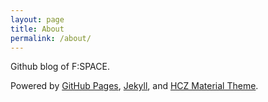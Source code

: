 ```yaml
---
layout: page
title: About
permalink: /about/
---
```


Github blog of F:SPACE.


Powered by [GitHub Pages](https://pages.github.com), [Jekyll](https://jekyllrb.com), and [HCZ Material Theme](https://github.com/codeasashu/hcz-jekyll-blog).